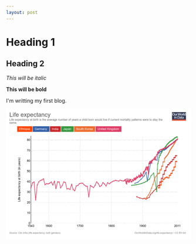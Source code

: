 ```yaml
---
layout: post
---
```

# Heading 1

## Heading 2

*This will be italic*

**This will be bold**

I'm writting my first blog.

![](/images/life-expectancy.png)
